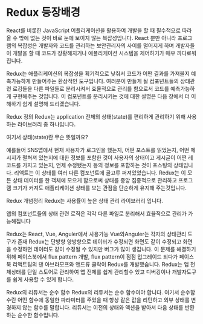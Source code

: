 # Redux 등장배경

React를 비롯한 JavaScript 어플리케이션을 활용하여 개발을 할 때 필수적으로 따라 올 수 밖에 없는 것이 바로 눈에 보이지 않는 복잡성입니다. React 뿐만 아니라 프로그램의 복잡성은 개발자와 코드를 관리하는 보안관리자의 사이를 멀어지게 하며 개발자들이 개발을 할 때 코드가 장황해지거나 애플리케이션 시스템을 제어하기가 매우 까다로워집니다.

Redux는 애플리케이션의 복잡성을 획기적으로 낮춰서 코드가 어떤 결과를 가져올지 예측가능하게 만들어주는 환상적인 도구입니다. 여러분이 만들게 될 컴포넌트들의 상태관련 로깅들을 다른 파일들로 분리시켜서 효율적으로 관리를 함으로서 코드를 예측가능하게 구현해주는 것입니다. 이 컴포넌트를 분리시키는 것에 대한 설명은 다음 장에서 더 이해하기 쉽게 설명해 드리겠습니다.

Redux 정의
Redux는 application 전체의 상태(state)를 편리하게 관리하기 위해 사용하는 라이브러리 중 하나입니다.

여기서 상태(state)란 무슨 뜻일까요?

예를들어 SNS앱에서 현재 사용자가 로그인을 했는지, 어떤 포스트를 읽었는지, 어떤 메시지가 펼쳐져 있는지에 대한 정보를 포함한 것이 사용자의 상태이고 게시글이 어떤 레코드를 가지고 있는지, 언제 수정됐는지 등의 정보를 포함하는 것이 포스팅의 상태입니다. 리액트는 이 상태를 여러 다른 컴포넌트에 골고루 퍼져있었습니다. Redux는 이 모든 상태 데이터를 한 객체에 모으게 함으로써 상태를 중앙 집중적으로 관리하고 프로그램 크기가 커져도 애플리케이션 상태를 보는 관점을 단순하게 유지해 주는것입니다.

Redux 개념정리
Redux는 사용률이 높은 상태 관리 라이브러리 입니다.

앱의 컴포넌트들의 상태 관련 로직은 각각 다른 파일로 분리해서 효율적으로 관리가 가능해집니다

Redux는 React, Vue, Anguler에서 사용가능
Vue와Anguler는 각자의 상태관리 도구가 존재
Redux는 단방향
양방향으로 데이터가 수정되면 화면도 같이 수정되고 화면을 수정하면 데이터도 같이 수정될 수 있지만 버그가 많이 생깁니다. 이 문제를 해결하기 위해 페이스북에서 flux pattern 개발, flux pattern이 점점 업그레이드 되다가 페이스북 리액트팀의 댄 아브라모프와 앤드류 클락이 Redux를 개발했습니다.
Redux는 앱 전체상태를 단일 스토어로 관리하여 앱 전체를 쉽게 관리할수 있고 디버깅이나 개발자도구를 쉽게 사용할 수 있게 합니다.

Redux의 리듀서는 순수 함수
Redux의 리듀서는 순수 함수여야 합니다.
여기서 순수함수란 어떤 함수에 동일한 파라미터를 주었을 때 항상 같은 값을 리턴하고 외부 상태를 변경하지 않는 함수를 말합니다. 리듀서는 이전의 상태와 액션을 받아서 다음 상태를 반환하는 순수한 함수입니다.
